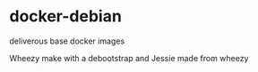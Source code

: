 # docker-debian

deliverous base docker images 

Wheezy make with a debootstrap and Jessie made from wheezy
